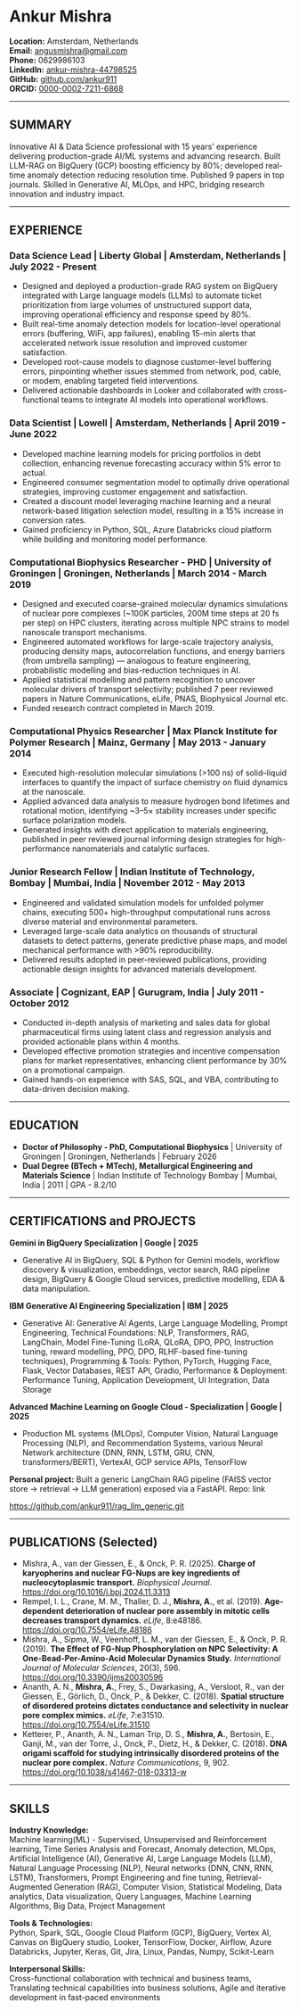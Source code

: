 # Ankur Mishra

**Location:** Amsterdam, Netherlands  
**Email:** angusmishra@gmail.com  
**Phone:** 0629986103  
**LinkedIn:** [ankur-mishra-44798525](https://www.linkedin.com/in/ankur-mishra-44798525/)  
**GitHub:** [github.com/ankur911](https://github.com/ankur911)  
**ORCID:** [0000-0002-7211-6868](https://orcid.org/0000-0002-7211-6868)

---

## SUMMARY

Innovative AI & Data Science professional with 15 years’ experience delivering production-grade AI/ML systems and advancing research. Built LLM-RAG on BigQuery (GCP) boosting efficiency by 80%; developed real-time anomaly detection reducing resolution time. Published 9 papers in top journals. Skilled in Generative AI, MLOps, and HPC, bridging research innovation and industry impact.

---

## EXPERIENCE

### Data Science Lead | Liberty Global | Amsterdam, Netherlands | July 2022 - Present
- Designed and deployed a production-grade RAG system on BigQuery integrated with Large language models (LLMs) to automate ticket prioritization from large volumes of unstructured support data, improving operational efficiency and response speed by 80%.
- Built real-time anomaly detection models for location-level operational errors (buffering, WiFi, app failures), enabling 15-min alerts that accelerated network issue resolution and improved customer satisfaction.
- Developed root-cause models to diagnose customer-level buffering errors, pinpointing whether issues stemmed from network, pod, cable, or modem, enabling targeted field interventions.
- Delivered actionable dashboards in Looker and collaborated with cross-functional teams to integrate AI models into operational workflows.

### Data Scientist | Lowell | Amsterdam, Netherlands | April 2019 - June 2022
- Developed machine learning models for pricing portfolios in debt collection, enhancing revenue forecasting accuracy within 5% error to actual.
- Engineered consumer segmentation model to optimally drive operational strategies, improving customer engagement and satisfaction.
- Created a discount model leveraging machine learning and a neural network-based litigation selection model, resulting in a 15% increase in conversion rates.
- Gained proficiency in Python, SQL, Azure Databricks cloud platform while building and monitoring model performance.

### Computational Biophysics Researcher - PHD | University of Groningen | Groningen, Netherlands | March 2014 - March 2019
- Designed and executed coarse-grained molecular dynamics simulations of nuclear pore complexes (~100K particles, 200M time steps at 20 fs per step) on HPC clusters, iterating across multiple NPC strains to model nanoscale transport mechanisms.
- Engineered automated workflows for large-scale trajectory analysis, producing density maps, autocorrelation functions, and energy barriers (from umbrella sampling) — analogous to feature engineering, probabilistic modelling and bias-reduction techniques in AI.
- Applied statistical modelling and pattern recognition to uncover molecular drivers of transport selectivity; published 7 peer reviewed papers in Nature Communications, eLife, PNAS, Biophysical Journal etc.
- Funded research contract completed in March 2019.

### Computational Physics Researcher | Max Planck Institute for Polymer Research | Mainz, Germany | May 2013 - January 2014
- Executed high-resolution molecular simulations (>100 ns) of solid–liquid interfaces to quantify the impact of surface chemistry on fluid dynamics at the nanoscale.
- Applied advanced data analysis to measure hydrogen bond lifetimes and rotational motion, identifying ~3–5× stability increases under specific surface polarization models.
- Generated insights with direct application to materials engineering, published in peer reviewed journal informing design strategies for high-performance nanomaterials and catalytic surfaces.

### Junior Research Fellow | Indian Institute of Technology, Bombay | Mumbai, India | November 2012 - May 2013
- Engineered and validated simulation models for unfolded polymer chains, executing 500+ high-throughput computational runs across diverse material and environmental parameters.
- Leveraged large-scale data analytics on thousands of structural datasets to detect patterns, generate predictive phase maps, and model mechanical performance with >90% reproducibility.
- Delivered results adopted in peer-reviewed publications, providing actionable design insights for advanced materials development.

### Associate | Cognizant, EAP | Gurugram, India | July 2011 - October 2012
- Conducted in-depth analysis of marketing and sales data for global pharmaceutical firms using latent class and regression analysis and provided actionable plans within 4 months.
- Developed effective promotion strategies and incentive compensation plans for market representatives, enhancing client performance by 30% on a promotional campaign.
- Gained hands-on experience with SAS, SQL, and VBA, contributing to data-driven decision making.

---

## EDUCATION

- **Doctor of Philosophy - PhD, Computational Biophysics** | University of Groningen | Groningen, Netherlands | February 2026
- **Dual Degree (BTech + MTech), Metallurgical Engineering and Materials Science** | Indian Institute of Technology Bombay | Mumbai, India | 2011 | GPA - 8.2/10

---

## CERTIFICATIONS and PROJECTS

**Gemini in BigQuery Specialization | Google | 2025**
- Generative AI in BigQuery, SQL & Python for Gemini models, workflow discovery & visualization, embeddings, vector search, RAG pipeline design, BigQuery & Google Cloud services, predictive modelling, EDA & data manipulation.

**IBM Generative AI Engineering Specialization | IBM | 2025**
- Generative AI: Generative AI Agents, Large Language Modelling, Prompt Engineering, Technical Foundations: NLP, Transformers, RAG, LangChain, Model Fine-Tuning (LoRA, QLoRA, DPO, PPO, Instruction tuning, reward modelling, PPO, DPO, RLHF-based fine-tuning techniques), Programming & Tools: Python, PyTorch, Hugging Face, Flask, Vector Databases, REST API, Gradio, Performance & Deployment: Performance Tuning, Application Development, UI Integration, Data Storage

**Advanced Machine Learning on Google Cloud - Specialization | Google | 2025**
- Production ML systems (MLOps), Computer Vision, Natural Language Processing (NLP), and Recommendation Systems, various Neural Network architecture (DNN, RNN, LSTM, GRU, CNN, transformers/BERT), VertexAI, GCP service APIs, TensorFlow

**Personal project:** Built a generic LangChain RAG pipeline (FAISS vector store → retrieval → LLM generation) exposed via a FastAPI. Repo: link

https://github.com/ankur911/rag_llm_generic.git

---

## PUBLICATIONS (Selected)

- Mishra, A., van der Giessen, E., & Onck, P. R. (2025). **Charge of karyopherins and nuclear FG-Nups are key ingredients of nucleocytoplasmic transport.** *Biophysical Journal*. https://doi.org/10.1016/j.bpj.2024.11.3313
- Rempel, I. L., Crane, M. M., Thaller, D. J., **Mishra, A.**, et al. (2019). **Age-dependent deterioration of nuclear pore assembly in mitotic cells decreases transport dynamics.** *eLife*, 8:e48186. https://doi.org/10.7554/eLife.48186
- Mishra, A., Sipma, W., Veenhoff, L. M., van der Giessen, E., & Onck, P. R. (2019). **The Effect of FG-Nup Phosphorylation on NPC Selectivity: A One-Bead-Per-Amino-Acid Molecular Dynamics Study.** *International Journal of Molecular Sciences*, 20(3), 596. https://doi.org/10.3390/ijms20030596
- Ananth, A. N., **Mishra, A.**, Frey, S., Dwarkasing, A., Versloot, R., van der Giessen, E., Görlich, D., Onck, P., & Dekker, C. (2018). **Spatial structure of disordered proteins dictates conductance and selectivity in nuclear pore complex mimics.** *eLife*, 7:e31510. https://doi.org/10.7554/eLife.31510
- Ketterer, P., Ananth, A. N., Laman Trip, D. S., **Mishra, A.**, Bertosin, E., Ganji, M., van der Torre, J., Onck, P., Dietz, H., & Dekker, C. (2018). **DNA origami scaffold for studying intrinsically disordered proteins of the nuclear pore complex.** *Nature Communications*, 9, 902. https://doi.org/10.1038/s41467-018-03313-w

---

## SKILLS

**Industry Knowledge:**  
Machine learning(ML) - Supervised, Unsupervised and Reinforcement learning, Time Series Analysis and Forecast, Anomaly detection, MLOps, Artificial Intelligence (AI), Generative AI, Large Language Models (LLM), Natural Language Processing (NLP), Neural networks (DNN, CNN, RNN, LSTM), Transformers, Prompt Engineering and fine tuning, Retrieval-Augmented Generation (RAG), Computer Vision, Statistical Modeling, Data analytics, Data visualization, Query Languages, Machine Learning Algorithms, Big Data, Project Management

**Tools & Technologies:**  
Python, Spark, SQL, Google Cloud Platform (GCP), BigQuery, Vertex AI, Canvas on BigQuery studio, Looker, TensorFlow, Docker, Airflow, Azure Databricks, Jupyter, Keras, Git, Jira, Linux, Pandas, Numpy, Scikit-Learn

**Interpersonal Skills:**  
Cross-functional collaboration with technical and business teams, Translating technical capabilities into business solutions, Agile and iterative development in fast-paced environments
